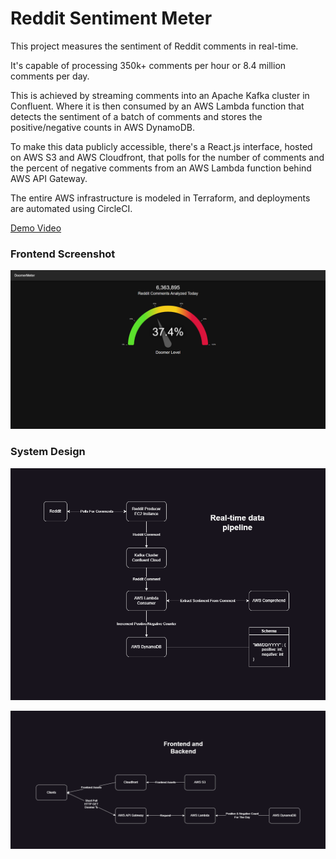 # Reddit Sentiment Meter

This project measures the sentiment of Reddit comments in real-time.

It's capable of processing 350k+ comments per hour or 8.4 million comments per day.

This is achieved by streaming comments into an Apache Kafka cluster in Confluent. Where it is then consumed by an AWS Lambda function that detects the sentiment of a batch of comments and stores the positive/negative counts in AWS DynamoDB.

To make this data publicly accessible, there's a React.js interface, hosted on AWS S3 and AWS Cloudfront, that polls for the number of comments and the percent of negative comments from an AWS Lambda function behind AWS API Gateway.

The entire AWS infrastructure is modeled in Terraform, and deployments are automated using CircleCI.

[Demo Video](https://www.youtube.com/watch?v=JlOtfsvV2Ps)

### Frontend Screenshot
![DoomerMeter Screenshot](./DoomerMeter-Screenshot.png)

### System Design

![Data Pipeline System Design](./Data%20Pipeline%20System%20Design.png)

![Frontend and Backend System Design](./Frontend%20and%20Backend%20System%20Design.png)
